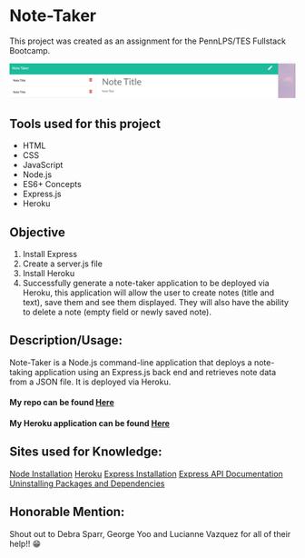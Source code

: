 # Note-Taker

This project was created as an assignment for the PennLPS/TES Fullstack Bootcamp.

<img src= "Develop/Screen Shot 2020-10-17 at 5.16.43 PM copy.jpg">


## Tools used for this project
- HTML
- CSS
- JavaScript
- Node.js
- ES6+ Concepts
- Express.js
- Heroku


## Objective
1.	Install Express
2.	Create a server.js file
3. Install Heroku
4. Successfully generate a note-taker application to be deployed via Heroku, this application will allow the user to create notes (title and text), save them and see them displayed.  They will also have the ability to delete a note (empty field or newly saved note).


## Description/Usage: 
Note-Taker is a Node.js command-line application that deploys a note-taking application using an Express.js back end and retrieves note data from a JSON file.  It is deployed via Heroku.


#### My repo can be found [Here](https://github.com/bmralph87/Note-Taker)

#### My Heroku application can be found [Here](https://bralph-notes.herokuapp.com/)


## Sites used for Knowledge:

[Node Installation](https://nodejs.org/en/download/package-manager/)
[Heroku](https://devcenter.heroku.com/articles/heroku-cli#download-and-install)
[Express Installation](https://www.npmjs.com/package/express)
[Express API Documentation](https://expressjs.com/en/4x/api.html)
[Uninstalling Packages and Dependencies](https://docs.npmjs.com/uninstalling-packages-and-dependencies)



## Honorable Mention:

Shout out to Debra Sparr, George Yoo and Lucianne Vazquez for all of their help!! 😁
